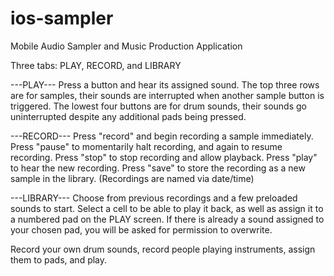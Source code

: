 # ios-sampler
Mobile Audio Sampler and Music Production Application

Three tabs: PLAY, RECORD, and LIBRARY

---PLAY---
Press a button and hear its assigned sound.
The top three rows are for samples, their sounds are interrupted when another sample button is triggered.
The lowest four buttons are for drum sounds, their sounds go uninterrupted despite any additional pads being pressed.

---RECORD---
Press "record" and begin recording a sample immediately.
Press "pause" to momentarily halt recording, and again to resume recording.
Press "stop" to stop recording and allow playback.
Press "play" to hear the new recording.
Press "save" to store the recording as a new sample in the library.
(Recordings are named via date/time)

---LIBRARY---
Choose from previous recordings and a few preloaded sounds to start.
Select a cell to be able to play it back, as well as assign it to a numbered pad on the PLAY screen.
If there is already a sound assigned to your chosen pad, you will be asked for permission to overwrite. 

Record your own drum sounds, record people playing instruments, assign them to pads, and play.
